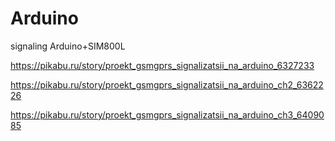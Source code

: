 # Arduino
signaling Arduino+SIM800L

https://pikabu.ru/story/proekt_gsmgprs_signalizatsii_na_arduino_6327233

https://pikabu.ru/story/proekt_gsmgprs_signalizatsii_na_arduino_ch2_6362226

https://pikabu.ru/story/proekt_gsmgprs_signalizatsii_na_arduino_ch3_6409085
